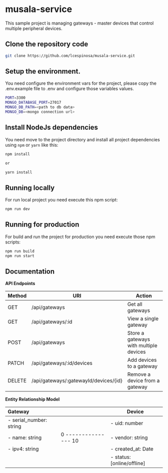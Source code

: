 # musala-service
This sample project is managing gateways - master devices that control multiple peripheral devices.

## Clone the repository code

```bash
git clone https://github.com/lcespinosa/musala-service.git
```
## Setup the environment.
You need configure the environment vars for the project, please copy the .env.example file to .env and configure those variables values.

```bash
PORT=3300
MONGO_DATABASE_PORT=27017
MONGO_DB_PATH=<path to db data>
MONGO_DB=<mongo connection url>
```

## Install NodeJs dependencies
You need move to the project directory and install all project dependencies using `npm` or `yarn` like this:

```bash
npm install

or

yarn install
```

## Running locally
For run local project you need execute this npm script:

```bash
npm run dev
```

## Running for production
For build and run the project for production you need execute those npm scripts:

```bash
npm run build
npm run start
```

## Documentation

**API Endpoints**

| Method | URI                                   | Action                                 |
|--------|---------------------------------------|----------------------------------------|
| GET    | /api/gateways                         | Get all gateways                       |
| GET    | /api/gateways/:id                     | View a single gateway                  |
| POST   | /api/gateways                         | Store a gateways with multiple devices |
| PATCH  | /api/gateways/:id/devices             | Add devices to a gateway               |
| DELETE | /api/gateways/:gatewayId/devices/{id} | Remove a device from a gateway         |

**Entity Relationship Model**

| Gateway                 |                      | Device                     |
|:------------------------|----------------------|----------------------------|
| - serial_number: string |                      | - uid: number              |
| - name: string          | 0 --------------- 10 | - vendor: string           |
| - ipv4: string          |                      | - created_at: Date         |
|                         |                      | - status: [online/offline] |